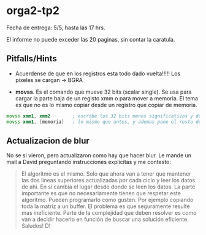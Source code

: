 # orga2-tp2

Fecha de entrega: 5/5, hasta las 17 hrs.

El informe no puede exceder las 20 paginas, sin contar la caratula.

## Pitfalls/Hints

* Acuerdense de que en los registros esta todo dado vuelta!!!!! Los pixeles se cargan  ->  BGRA


* **movss**. Es el comando que mueve 32 bits (scalar single). Se usa para cargar la parte baja de un registo xmm o para mover a memoria. El tema es que no es lo mismo copiar desde un registro que copiar de memoria.
```asm
movss xmm1, xmm2        ; escribe los 32 bits menos significativos y deja el resto intacto
movss xmm1, [memoria]   ; lo mismo que antes, y ademas pone el resto de xmm1 en 0
```

## Actualizacion de blur

No se si vieron, pero actualizaron como hay que hacer blur. Le mande un mail a David preguntando instrucciones explicitas y me contesto:
>El algoritmo es el mismo. Solo que ahora van a tener que mantener las dos lineas superiores actualizadas por cada ciclo y leer los datos de ahi.
>En si cambia el lugar desde donde se leen los datos. La parte importante es que no necesariamente tienen que respetar este algoritmo. Pueden programarlo como gusten. Por ejemplo copiando toda la matriz a un buffer. El problema es que seguramente resulte mas ineficiente.
>Parte de la complejidad que deben resolver es como van a decidir hacerlo en función de buscar una solución eficiente.
>Saludos!
>D!



